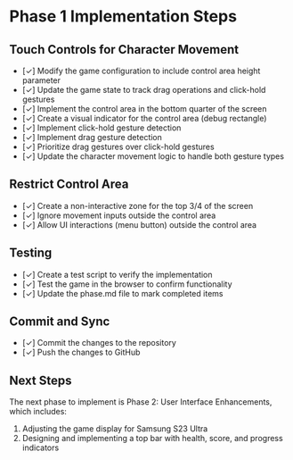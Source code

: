 # Phase 1 Implementation Steps

## Touch Controls for Character Movement

- [✓] Modify the game configuration to include control area height parameter
- [✓] Update the game state to track drag operations and click-hold gestures
- [✓] Implement the control area in the bottom quarter of the screen
- [✓] Create a visual indicator for the control area (debug rectangle)
- [✓] Implement click-hold gesture detection
- [✓] Implement drag gesture detection
- [✓] Prioritize drag gestures over click-hold gestures
- [✓] Update the character movement logic to handle both gesture types

## Restrict Control Area

- [✓] Create a non-interactive zone for the top 3/4 of the screen
- [✓] Ignore movement inputs outside the control area
- [✓] Allow UI interactions (menu button) outside the control area

## Testing

- [✓] Create a test script to verify the implementation
- [✓] Test the game in the browser to confirm functionality
- [✓] Update the phase.md file to mark completed items

## Commit and Sync

- [✓] Commit the changes to the repository
- [✓] Push the changes to GitHub

## Next Steps

The next phase to implement is Phase 2: User Interface Enhancements, which includes:

1. Adjusting the game display for Samsung S23 Ultra
2. Designing and implementing a top bar with health, score, and progress indicators
